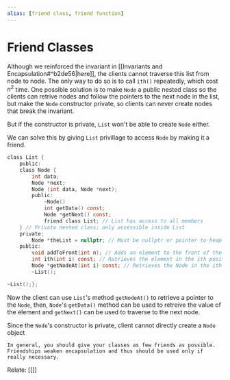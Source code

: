 ```yaml
---
alias: [friend class, friend function]
---
```

# Friend Classes

Although we reinforced the invariant in [[Invariants and Encapsulation#^b2de56|here]], the clients cannot traverse this list from node to node. The only way to do so is to call `ith()` repeatedly, which cost $n^2$ time. One possible solution is to make `Node` a public nested class so the clients can retrive nodes and follow the pointers to the next node in the list, but make the `Node` constructor private, so clients can never create nodes that break the invariant. 

But if the constructor is private, `List` won't be able to create `Node` either. 

We can solve this by giving `List` privillage to access `Node` by making it a friend.

```c
class List { 
	public: 
	class Node {
		int data;
		Node *next;
		Node (int data, Node *next);
		public:
			~Node()
			int getData() const;
			Node *getNext() const;
			friend class List; // List has access to all members
	} // Private nested class; only accessible inside List    
	private: 
		Node *theList = nullptr; // Must be nullptr or pointer to heap-allocated object
	public:
		void addToFront(int n); // Adds an element to the front of the list    
		int ith(int i) const; // Retrieves the element in the ith position of the list   
		Node *getNodeAt(int i) const; // Retrieves the Node in the ith position of the list
		~List();

~List();};
```

Now the client can use `List`'s method `getNodeAt()` to retrieve a pointer to the `Node`, then, `Node`'s `getData()` method can be used to retreive the value of the element and `getNext()` can be used to traverse to the next node.

Since the `Node`'s constructor is private, client cannot directly create a `Node` object

```ad-warning
In general, you should give your classes as few friends as possible. Friendships weaken encapsulation and thus should be used only if really necessary.
```
Relate: [[]]